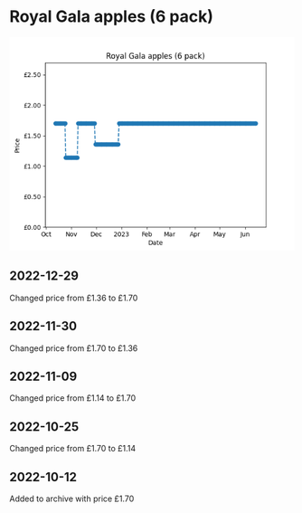 # Royal Gala apples (6 pack)
![](charts/product-64861011.png)
## 2022-12-29
Changed price from £1.36 to £1.70
## 2022-11-30
Changed price from £1.70 to £1.36
## 2022-11-09
Changed price from £1.14 to £1.70
## 2022-10-25
Changed price from £1.70 to £1.14
## 2022-10-12
Added to archive with price £1.70